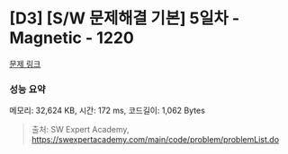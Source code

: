 # [D3] [S/W 문제해결 기본] 5일차 - Magnetic - 1220 

[문제 링크](https://swexpertacademy.com/main/code/problem/problemDetail.do?contestProbId=AV14hwZqABsCFAYD) 

### 성능 요약

메모리: 32,624 KB, 시간: 172 ms, 코드길이: 1,062 Bytes



> 출처: SW Expert Academy, https://swexpertacademy.com/main/code/problem/problemList.do